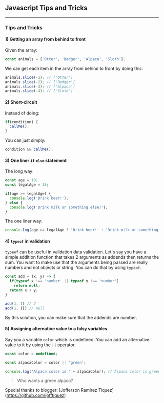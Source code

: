 ## Javascript Tips and Tricks
---
### Tips and Tricks

#### 1) Getting an array from behind to front

Given the array: 

```javascript
const animals = ['Otter', 'Badger', 'Alpaca', 'Sloth'];
```

We can get each item in the array from behind to front by doing this:

```javascript
animals.slice(-1); // ['Otter']
animals.slice(-2); // ['Badger']
animals.slice(-3); // ['Alpaca']
animals.slice(-4); // ['Sloth']
```

#### 2) Short-circuit

Instead of doing: 

```javascript
if(condition) {
  callMe();
}
```
You can just simply: 

```javascript
condition && callMe();
```

#### 3) One liner `if` `else` statement

The long way:

```javascript
const age = 10;
const legalAge = 18;

if(age >= legalAge) {
  console.log('Drink beer!');
} else {
  console.log('Drink milk or something else!');
}
```

The one liner way:

```javascript
console.log(age >= legalAge ? 'Drink beer!' : 'Drink milk or something else!');
```

#### 4) `typeof` in validation

`typeof` can be useful in validation data validation. Let's say you have a simple addition function that takes 2 arguments as addends then returns the sum. You want to make use that the arguments being passed are really numbers and not objects or string. You can do that by using `typeof`.

```javascript
const add = (x, y) => {
  if(typeof x !== 'number' || typeof y !== 'number')
    return null;
  return x + y;
}

add(1, 1) // 2
add(1, {}) // null
```
By this solution, you can make sure that the addends are number.

#### 5) Assigning alternative value to a falsy variables

Say you a variable `color` which is undefined. You can add an alternative value to it by using the `||` operator.

```javascript
const color = undefined;

const alpacaColor = color || 'green';

console.log('Alpaca color is ' + alpacaColor); // Alpaca color is green
```

> Who wants a green alpaca?

Special thanks to blogger: [Jofferson Ramirez Tiquez] (https://github.com/jofftiquez)
